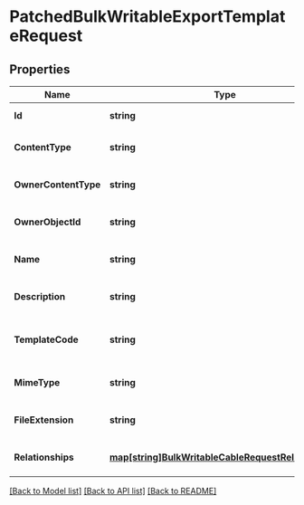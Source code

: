 # PatchedBulkWritableExportTemplateRequest

## Properties
Name | Type | Description | Notes
------------ | ------------- | ------------- | -------------
**Id** | **string** |  | [default to null]
**ContentType** | **string** |  | [optional] [default to null]
**OwnerContentType** | **string** |  | [optional] [default to null]
**OwnerObjectId** | **string** |  | [optional] [default to null]
**Name** | **string** |  | [optional] [default to null]
**Description** | **string** |  | [optional] [default to null]
**TemplateCode** | **string** | The list of objects being exported is passed as a context variable named &lt;code&gt;queryset&lt;/code&gt;. | [optional] [default to null]
**MimeType** | **string** | Defaults to &lt;code&gt;text/plain&lt;/code&gt; | [optional] [default to null]
**FileExtension** | **string** | Extension to append to the rendered filename | [optional] [default to null]
**Relationships** | [**map[string]BulkWritableCableRequestRelationships**](BulkWritableCableRequest_relationships.md) |  | [optional] [default to null]

[[Back to Model list]](../README.md#documentation-for-models) [[Back to API list]](../README.md#documentation-for-api-endpoints) [[Back to README]](../README.md)

